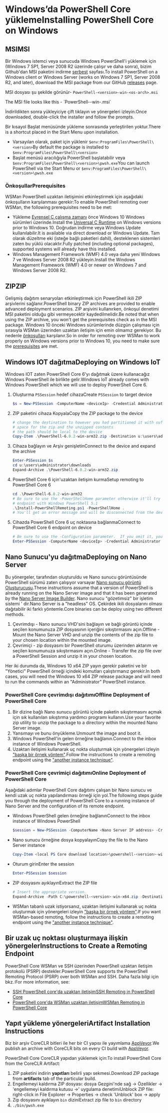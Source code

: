 # <a name="installing-powershell-core-on-windows"></a><span data-ttu-id="d81f7-101">Windows’da PowerShell Core yükleme</span><span class="sxs-lookup"><span data-stu-id="d81f7-101">Installing PowerShell Core on Windows</span></span>

## <a name="msi"></a><span data-ttu-id="d81f7-102">MSI</span><span class="sxs-lookup"><span data-stu-id="d81f7-102">MSI</span></span>

<span data-ttu-id="d81f7-103">Bir Windows istemci veya sunucuda Windows PowerShell'i yüklemek için (Windows 7 SP1, Server 2008 R2 üzerinde çalışır ve daha sonra), bizim Github'dan MSI paketini indirme [serbest][] sayfası.</span><span class="sxs-lookup"><span data-stu-id="d81f7-103">To install PowerShell on a Windows client or Windows Server (works on Windows 7 SP1, Server 2008 R2, and later), download the MSI package from our GitHub [releases][] page.</span></span>

<span data-ttu-id="d81f7-104">MSI dosyası şu şekilde görünür- `PowerShell-<version>-win-<os-arch>.msi`
<!-- TODO: should be updated to point to the Download Center as well --></span><span class="sxs-lookup"><span data-stu-id="d81f7-104">The MSI file looks like this - `PowerShell-<version>-win-<os-arch>.msi`
<!-- TODO: should be updated to point to the Download Center as well --></span></span>

<span data-ttu-id="d81f7-105">İndirildikten sonra yükleyiciye çift tıklayın ve yönergeleri izleyin.</span><span class="sxs-lookup"><span data-stu-id="d81f7-105">Once downloaded, double-click the installer and follow the prompts.</span></span>

<span data-ttu-id="d81f7-106">Bir kısayol Başlat menüsünde yükleme sonrasında yerleştirilen yoktur.</span><span class="sxs-lookup"><span data-stu-id="d81f7-106">There is a shortcut placed in the Start Menu upon installation.</span></span>

- <span data-ttu-id="d81f7-107">Varsayılan olarak, paket için yüklenir `$env:ProgramFiles\PowerShell\<version>`</span><span class="sxs-lookup"><span data-stu-id="d81f7-107">By default the package is installed to `$env:ProgramFiles\PowerShell\<version>`</span></span>
- <span data-ttu-id="d81f7-108">Başlat menüsü aracılığıyla PowerShell başlatabilir veya `$env:ProgramFiles\PowerShell\<version>\pwsh.exe`</span><span class="sxs-lookup"><span data-stu-id="d81f7-108">You can launch PowerShell via the Start Menu or `$env:ProgramFiles\PowerShell\<version>\pwsh.exe`</span></span>

### <a name="prerequisites"></a><span data-ttu-id="d81f7-109">Önkoşullar</span><span class="sxs-lookup"><span data-stu-id="d81f7-109">Prerequisites</span></span>

<span data-ttu-id="d81f7-110">WSMan PowerShell uzaktan iletişimini etkinleştirmek için aşağıdaki önkoşulların karşılanması gerekir:</span><span class="sxs-lookup"><span data-stu-id="d81f7-110">To enable PowerShell remoting over WSMan, the following prerequisites need to be met:</span></span>

- <span data-ttu-id="d81f7-111">Yükleme [Evrensel C çalışma zamanı](https://www.microsoft.com/download/details.aspx?id=50410) önce Windows 10 Windows sürümleri üzerinde.</span><span class="sxs-lookup"><span data-stu-id="d81f7-111">Install the [Universal C Runtime](https://www.microsoft.com/download/details.aspx?id=50410) on Windows versions prior to Windows 10.</span></span>
  <span data-ttu-id="d81f7-112">Doğrudan indirme veya Windows Update kullanılabilir.</span><span class="sxs-lookup"><span data-stu-id="d81f7-112">It is available via direct download or Windows Update.</span></span>
  <span data-ttu-id="d81f7-113">Tam olarak düzeltme eki (isteğe bağlı paketleri dahil), desteklenen sistemleri zaten bu yüklü olacaktır.</span><span class="sxs-lookup"><span data-stu-id="d81f7-113">Fully patched (including optional packages), supported systems will already have this installed.</span></span>
- <span data-ttu-id="d81f7-114">Windows Management Framework (WMF) 4.0 veya daha yeni Windows 7 ve Windows Server 2008 R2 yükleyin.</span><span class="sxs-lookup"><span data-stu-id="d81f7-114">Install the Windows Management Framework (WMF) 4.0 or newer on Windows 7 and Windows Server 2008 R2.</span></span>

## <a name="zip"></a><span data-ttu-id="d81f7-115">ZIP</span><span class="sxs-lookup"><span data-stu-id="d81f7-115">ZIP</span></span>

<span data-ttu-id="d81f7-116">Gelişmiş dağıtım senaryoları etkinleştirmek için PowerShell ikili ZIP arşivlerini sağlanır.</span><span class="sxs-lookup"><span data-stu-id="d81f7-116">PowerShell binary ZIP archives are provided to enable advanced deployment scenarios.</span></span>
<span data-ttu-id="d81f7-117">ZIP arşivini kullanırken, önkoşul denetimi MSI paketini olduğu gibi vermeyecektir kaydedilmelidir.</span><span class="sxs-lookup"><span data-stu-id="d81f7-117">Be noted that when using the ZIP archive, you won't get the prerequisites check as in the MSI package.</span></span>
<span data-ttu-id="d81f7-118">Windows 10 önceki Windows sürümlerinde düzgün çalışması için sırasıyla WSMan üzerinden uzaktan iletişim için emin olmamız gerekiyor. Bu nedenle [önkoşulları](#prerequisites) karşılanır.</span><span class="sxs-lookup"><span data-stu-id="d81f7-118">So in order for remoting over WSMan to work properly on Windows versions prior to Windows 10, you need to make sure the [prerequisites](#prerequisites) are met.</span></span>

## <a name="deploying-on-windows-iot"></a><span data-ttu-id="d81f7-119">Windows IOT dağıtma</span><span class="sxs-lookup"><span data-stu-id="d81f7-119">Deploying on Windows IoT</span></span>

<span data-ttu-id="d81f7-120">Windows IOT zaten PowerShell Core 6'yı dağıtmak üzere kullanacağız Windows PowerShell ile birlikte gelir.</span><span class="sxs-lookup"><span data-stu-id="d81f7-120">Windows IoT already comes with Windows PowerShell which we will use to deploy PowerShell Core 6.</span></span>

1. <span data-ttu-id="d81f7-121">Oluşturma `PSSession` hedef cihaza</span><span class="sxs-lookup"><span data-stu-id="d81f7-121">Create `PSSession` to target device</span></span>

   ```powershell
   $s = New-PSSession -ComputerName <deviceIp> -Credential Administrator
   ```

2. <span data-ttu-id="d81f7-122">ZIP paketini cihaza Kopyala</span><span class="sxs-lookup"><span data-stu-id="d81f7-122">Copy the ZIP package to the device</span></span>

   ```powershell
   # change the destination to however you had partitioned it with sufficient
   # space for the zip and the unzipped contents
   # the path should be local to the device
   Copy-Item .\PowerShell-6.0.2-win-arm32.zip -Destination u:\users\administrator\Downloads -ToSession $s
   ```

3. <span data-ttu-id="d81f7-123">Cihaza bağlayın ve Arşiv genişletin</span><span class="sxs-lookup"><span data-stu-id="d81f7-123">Connect to the device and expand the archive</span></span>

   ```powershell
   Enter-PSSession $s
   cd u:\users\administrator\downloads
   Expand-Archive .\PowerShell-6.0.2-win-arm32.zip
   ```

4. <span data-ttu-id="d81f7-124">PowerShell Core 6 için'uzaktan iletişim kurma</span><span class="sxs-lookup"><span data-stu-id="d81f7-124">Setup remoting to PowerShell Core 6</span></span>

   ```powershell
   cd .\PowerShell-6.0.2-win-arm32
   # Be sure to use the -PowerShellHome parameter otherwise it'll try to create a new
   # endpoint with Windows PowerShell 5.1
   .\Install-PowerShellRemoting.ps1 -PowerShellHome .
   # You'll get an error message and will be disconnected from the device because it has to restart WinRM
   ```

5. <span data-ttu-id="d81f7-125">Cihazda PowerShell Core 6 uç noktasına bağlanma</span><span class="sxs-lookup"><span data-stu-id="d81f7-125">Connect to PowerShell Core 6 endpoint on device</span></span>

   ```powershell
   # Be sure to use the -Configuration parameter.  If you omit it, you will connect to Windows PowerShell 5.1
   Enter-PSSession -ComputerName <deviceIp> -Credential Administrator -Configuration powershell.6.0.2
   ```

## <a name="deploying-on-nano-server"></a><span data-ttu-id="d81f7-126">Nano Sunucu'yu dağıtma</span><span class="sxs-lookup"><span data-stu-id="d81f7-126">Deploying on Nano Server</span></span>

<span data-ttu-id="d81f7-127">Bu yönergeler, tarafından oluşturuldu ve Nano sunucu görüntüsünde PowerShell sürümü zaten çalışıyor varsayar [Nano sunucu görüntü Oluşturucusu](/windows-server/get-started/deploy-nano-server).</span><span class="sxs-lookup"><span data-stu-id="d81f7-127">These instructions assume that a version of PowerShell is already running on the Nano Server image and that it has been generated by the [Nano Server Image Builder](/windows-server/get-started/deploy-nano-server).</span></span>
<span data-ttu-id="d81f7-128">Nano sunucu "gözetimsiz" bir işletim sistemi ' dir.</span><span class="sxs-lookup"><span data-stu-id="d81f7-128">Nano Server is a "headless" OS.</span></span> <span data-ttu-id="d81f7-129">Çekirdek ikili dosyalarını olması dağıtabilir iki farklı yöntemle.</span><span class="sxs-lookup"><span data-stu-id="d81f7-129">Core binaries can be deploy using two different methods.</span></span>

1. <span data-ttu-id="d81f7-130">Çevrimdışı - Nano sunucu VHD'sini bağlayın ve bağlı görüntü içinde seçilen konumunuza ZIP dosyasının içeriğini sıkıştırmasını açın.</span><span class="sxs-lookup"><span data-stu-id="d81f7-130">Offline - Mount the Nano Server VHD and unzip the contents of the zip file to your chosen location within the mounted image.</span></span>
2. <span data-ttu-id="d81f7-131">Çevrimiçi - zip dosyasını bir PowerShell oturumu üzerinden aktarım ve seçilen konumunuza sıkıştırmasını açın.</span><span class="sxs-lookup"><span data-stu-id="d81f7-131">Online - Transfer the zip file over a PowerShell Session and unzip it in your chosen location.</span></span>

<span data-ttu-id="d81f7-132">Her iki durumda da, Windows 10 x64 ZIP yayın gerekir paketini ve bir "Yönetici" PowerShell örneği içindeki komutları çalıştırmanız gerekir.</span><span class="sxs-lookup"><span data-stu-id="d81f7-132">In both cases, you will need the Windows 10 x64 ZIP release package and will need to run the commands within an "Administrator" PowerShell instance.</span></span>

### <a name="offline-deployment-of-powershell-core"></a><span data-ttu-id="d81f7-133">PowerShell Core çevrimdışı dağıtımı</span><span class="sxs-lookup"><span data-stu-id="d81f7-133">Offline Deployment of PowerShell Core</span></span>

1. <span data-ttu-id="d81f7-134">Bir dizine bağlı Nano sunucu görüntü içinde paketin sıkıştırmasını açmak için sık kullanılan sıkıştırma yardımcı programı kullanın.</span><span class="sxs-lookup"><span data-stu-id="d81f7-134">Use your favorite zip utility to unzip the package to a directory within the mounted Nano Server image.</span></span>
2. <span data-ttu-id="d81f7-135">Yansımayı ve bunu önyükleme.</span><span class="sxs-lookup"><span data-stu-id="d81f7-135">Unmount the image and boot it.</span></span>
3. <span data-ttu-id="d81f7-136">Windows PowerShell'in gelen örneğine bağlanın.</span><span class="sxs-lookup"><span data-stu-id="d81f7-136">Connect to the inbox instance of Windows PowerShell.</span></span>
4. <span data-ttu-id="d81f7-137">Uzaktan iletişimi kullanarak uç nokta oluşturmak için yönergeleri izleyin ["başka bir örnek yöntem"](#executed-by-another-instance-of-powershell-on-behalf-of-the-instance-that-it-will-register).</span><span class="sxs-lookup"><span data-stu-id="d81f7-137">Follow the instructions to create a remoting endpoint using the ["another instance technique"](#executed-by-another-instance-of-powershell-on-behalf-of-the-instance-that-it-will-register).</span></span>

### <a name="online-deployment-of-powershell-core"></a><span data-ttu-id="d81f7-138">PowerShell Core çevrimiçi dağıtımı</span><span class="sxs-lookup"><span data-stu-id="d81f7-138">Online Deployment of PowerShell Core</span></span>

<span data-ttu-id="d81f7-139">Aşağıdaki adımlar PowerShell Core dağıtımı çalışan bir Nano sunucu ve kendi uzak uç nokta yapılandırması örneği için yol.</span><span class="sxs-lookup"><span data-stu-id="d81f7-139">The following steps guide you through the deployment of PowerShell Core to a running instance of Nano Server and the configuration of its remote endpoint.</span></span>

- <span data-ttu-id="d81f7-140">Windows PowerShell gelen örneğine bağlanın</span><span class="sxs-lookup"><span data-stu-id="d81f7-140">Connect to the inbox instance of Windows PowerShell</span></span>

  ```powershell
  $session = New-PSSession -ComputerName <Nano Server IP address> -Credential <An Administrator account on the system>
  ```

- <span data-ttu-id="d81f7-141">Nano sunucu örneğine dosya kopyalayın</span><span class="sxs-lookup"><span data-stu-id="d81f7-141">Copy the file to the Nano Server instance</span></span>

  ```powershell
  Copy-Item <local PS Core download location>\powershell-<version>-win-x64.zip c:\ -ToSession $session
  ```

- <span data-ttu-id="d81f7-142">Oturum girin</span><span class="sxs-lookup"><span data-stu-id="d81f7-142">Enter the session</span></span>

  ```powershell
  Enter-PSSession $session
  ```

- <span data-ttu-id="d81f7-143">ZIP dosyasını ayıklayın</span><span class="sxs-lookup"><span data-stu-id="d81f7-143">Extract the ZIP file</span></span>

  ```powershell
  # Insert the appropriate version.
  Expand-Archive -Path C:\powershell-<version>-win-x64.zip -DestinationPath "C:\PowerShellCore_<version>"
  ```

- <span data-ttu-id="d81f7-144">WSMan tabanlı uzak istiyorsanız, uzaktan iletişimi kullanarak uç nokta oluşturmak için yönergeleri izleyin ["başka bir örnek yöntem"](../core-powershell/WSMan-Remoting-in-PowerShell-Core.md#executed-by-another-instance-of-powershell-on-behalf-of-the-instance-that-it-will-register).</span><span class="sxs-lookup"><span data-stu-id="d81f7-144">If you want WSMan-based remoting, follow the instructions to create a remoting endpoint using the ["another instance technique"](../core-powershell/WSMan-Remoting-in-PowerShell-Core.md#executed-by-another-instance-of-powershell-on-behalf-of-the-instance-that-it-will-register).</span></span>

## <a name="instructions-to-create-a-remoting-endpoint"></a><span data-ttu-id="d81f7-145">Bir uzak uç noktası oluşturmaya ilişkin yönergeler</span><span class="sxs-lookup"><span data-stu-id="d81f7-145">Instructions to Create a Remoting Endpoint</span></span>

<span data-ttu-id="d81f7-146">PowerShell Core WSMan ve SSH üzerinden PowerShell uzaktan iletişim protokolü (PSRP) destekler.</span><span class="sxs-lookup"><span data-stu-id="d81f7-146">PowerShell Core supports the PowerShell Remoting Protocol (PSRP) over both WSMan and SSH.</span></span>
<span data-ttu-id="d81f7-147">Daha fazla bilgi için bkz.:</span><span class="sxs-lookup"><span data-stu-id="d81f7-147">For more information, see:</span></span>

- <span data-ttu-id="d81f7-148">[SSH PowerShell core'da uzaktan iletişim][ssh-remoting]</span><span class="sxs-lookup"><span data-stu-id="d81f7-148">[SSH Remoting in PowerShell Core][ssh-remoting]</span></span>
- <span data-ttu-id="d81f7-149">[PowerShell core'da WSMan uzaktan iletişim][wsman-remoting]</span><span class="sxs-lookup"><span data-stu-id="d81f7-149">[WSMan Remoting in PowerShell Core][wsman-remoting]</span></span>

## <a name="artifact-installation-instructions"></a><span data-ttu-id="d81f7-150">Yapıt yükleme yönergeleri</span><span class="sxs-lookup"><span data-stu-id="d81f7-150">Artifact Installation Instructions</span></span>

<span data-ttu-id="d81f7-151">Biz bir arşiv CoreCLR bitleri ile her bir CI yapısı ile yayımlama [AppVeyor][].</span><span class="sxs-lookup"><span data-stu-id="d81f7-151">We publish an archive with CoreCLR bits on every CI build with [AppVeyor][].</span></span>

<span data-ttu-id="d81f7-152">PowerShell Core CoreCLR yapıdan yüklemek için:</span><span class="sxs-lookup"><span data-stu-id="d81f7-152">To install PowerShell Core from the CoreCLR Artifact:</span></span>

1. <span data-ttu-id="d81f7-153">ZIP paketini indirin **yapıtları** belirli yapı sekmesi.</span><span class="sxs-lookup"><span data-stu-id="d81f7-153">Download ZIP package from **artifacts** tab of the particular build.</span></span>
2. <span data-ttu-id="d81f7-154">Engellemeyi kaldırma ZIP dosyası: dosya Gezgini'nde sağ -> Özellikler -> 'engellemeyi kaldırma kutusu ->' uygulama denetimi</span><span class="sxs-lookup"><span data-stu-id="d81f7-154">Unblock ZIP file: right-click in File Explorer -> Properties -> check 'Unblock' box -> apply</span></span>
3. <span data-ttu-id="d81f7-155">Zip dosyasını ayıklayın `bin` dizini</span><span class="sxs-lookup"><span data-stu-id="d81f7-155">Extract zip file to `bin` directory</span></span>
4. `./bin/pwsh.exe`

<!-- [download-center]: TODO -->

[serbest]: https://github.com/PowerShell/PowerShell/releases
[releases]: https://github.com/PowerShell/PowerShell/releases
[ssh-remoting]: ../core-powershell/SSH-Remoting-in-PowerShell-Core.md
[wsman-remoting]: ../core-powershell/WSMan-Remoting-in-PowerShell-Core.md
[AppVeyor]: https://ci.appveyor.com/project/PowerShell/powershell
